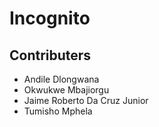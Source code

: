# Incognito

## Contributers

- Andile Dlongwana
- Okwukwe Mbajiorgu
- Jaime Roberto Da Cruz Junior
- Tumisho Mphela
